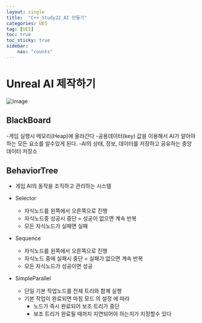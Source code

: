 ```yaml
---
layout: single
title:  "C++_Study22_AI 만들기"
categories: UE5
tag: [UE5]
toc: true
toc_sticky: true
sidebar:
    nav: "counts"
---
```


# Unreal AI 제작하기 
![image](https://github.com/silverlnng/VRFirstProject/assets/112385982/5b5e49db-bd3b-4426-98f4-3c6ff9b78c43)


## BlackBoard
-게임 실행시 메모리(Heap)에 올라간다 
-공용데이터(key) 값을 이용해서 AI가 알아야 하는 모든 요소를 알수있게 된다.
-AI의 상태, 정보, 데이터를 저장하고 공유하는 중앙 데이터 저장소

## BehaviorTree

* 게임 AI의 동작을 조직하고 관리하는 시스템
   
* Selector
    * 자식노드를 왼쪽에서 오른쪽으로 진행
    * 자식노드중 성공시 중단 = 성공이 없으면 계속 반복 
    * 모든 자식노드가 실패면 실패
   
* Sequence
    * 자식노드를 왼쪽에서 오른쪽으로 진행
    * 자식노드 중에 실패시 중단 = 실패가 없으면 계속 반복
    * 모든 자식노드가 성공이면 성공  

* SimpleParallel
    * 단일 기본 작업노드를 전체 트리와 함께 실행
    * 기본 작업이 완료되면 마침 모드 의 설정 에 따라
        * 노드가 즉시 완료되어 보조 트리가 중단
        * 보조 트리가 완료될 때까지 지연되어야 하는지가 지정할수 있다

## 


